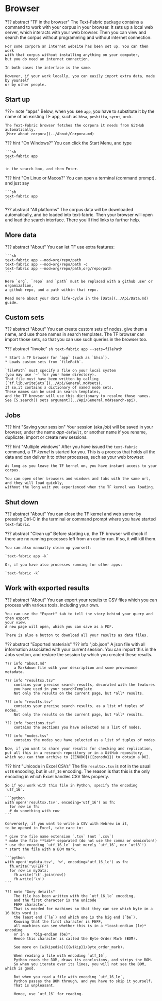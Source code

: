 # Browser

??? abstract "TF in the browser"
    The Text-Fabric package contains a command to
    work with your corpus in your browser.
    It sets up a local web server, which interacts with your web browser.
    Then you can view and search the corpus without programming and without
    internet connection.

    For some corpora an internet website has been set up. You can then work
    with that corpus without installing anything on your computer,
    but you do need an internet connection.

    In both cases the interface is the same.

    However, if your work locally, you can easily import extra data, made by yourself
    or by other people.

## Start up

???+ note "apps"
    Below, when you see `app`, you have to substitute it by the name
    of an existing TF app, such as `bhsa`, `peshitta`, `syrnt`, `uruk`.

    The Text-Fabric browser fetches the corpora it needs from GitHub automatically.
    [More about corpora](../About/Corpora.md)

??? hint "On Windows?"
    You can click the Start Menu, and type

    ```sh
    text-fabric app
    ```

    in the search box, and then Enter.

??? hint "On Linux or Macos?"
    You can open a terminal (command prompt), and just say

    ```sh
    text-fabric app
    ```

??? abstract "All platforms"
    The corpus data will be downloaded automatically,
    and be loaded into text-fabric.
    Then your browser will open and load the search interface.
    There you'll find links to further help.

## More data

??? abstract "About"
    You can let TF use extra features: 

    ```sh
    text-fabric app --mod=org/repo/path
    text-fabric app --mod=org/repo/path -c
    text-fabric app --mod=org/repo/path,org/repo/path
    ```

    Here `org`, `repo` and `path` must be replaced with a github user or organization,
    a github repo, and a path within that repo.

    Read more about your data life-cycle in the [Data](../Api/Data.md) guide.

## Custom sets

??? abstract "About"
    You can create custom sets of nodes, give them a name, and use those names
    in search templates. 
    The TF browser can import those sets, so that you can use such queries in the browser too.

??? abstract "Invoke"
    ```sh
    text-fabric app --sets=filePath
    ```

    * Start a TF browser for `app` (such as `bhsa`).
    * Loads custom sets from `filePath`.

    `filePath` must specify a file on your local system
    (you may use `~` for your home directory).
    That file must have been written by calling
    [`tf.lib.writeSets`](../Api/General.md#sets).
    If so,it contains a dictionary of named node sets.
    These names can be used in search templates,
    and the TF browser will use this dictionary to resolve those names.
    See [S.search() sets argument](../Api/General.md#search-api).

## Jobs

??? hint "Saving your session"
    Your session (aka *job*) will be saved in your browser,
    under the name *app*`-default`,
    or another name if you rename, duplicate, import or create new sessions.

??? hint "Multiple windows"
    After you have issued the `text-fabric` command, a *TF kernel* is started for you.
    This is a process that holds all the data and can deliver it to other processes,
    such as your web browser.

    As long as you leave the TF kernel on, you have instant access to your corpus.

    You can open other browsers and windows and tabs with the same url,
    and they will load quickly,
    without the long wait you experienced when the TF kernel was loading.

## Shut down

??? abstract "About"
    You can close the TF kernel and web server by pressing Ctrl-C in the terminal
    or command prompt where you have started `text-fabric`.

??? abstract "Clean up"
    Before starting up, the TF browser will check if there are no running processes
    left from an earlier run.
    If so, it will kill them.

    You can also manually clean up yourself:

    `text-fabric app -k`
    
    Or, if you have also processes running for other apps:
    
    `text-fabric -k` 

## Work with exported results

??? abstract "About"
    You can export your results to CSV files which you can process with various tools,
    including your own.

    You can use the "Export" tab to tell the story behind your query and then export
    your view.
    A new page will open, which you can save as a PDF.
    
    There is also a button to download all your results as data files.

??? abstract "Exported materials"
    ??? info "job.json"
        A json file with all information associated with your current session.
        You can import this in the Jobs section, and restore the session by which
        you created these results.

    ??? info "about.md"
        a Markdown file with your description and some provenance metadata.

    ??? info "resultsx.tsv"
        contains your precise search results, decorated with the features
        you have used in your searchTemplate.
        Not only the results on the current page, but *all* results.

    ??? info "results.tsv"
        contains your precise search results, as a list of tuples of nodes.
        Not only the results on the current page, but *all* results.

    ??? info "sections.tsv"
        contains the sections you have selected as a list of nodes.

    ??? info "nodes.tsv"
        contains the nodes you have selected as a list of tuples of nodes.

    Now, if you want to share your results for checking and replication,
    put all this in a research repository or in a GitHub repository,
    which you can then archive to [ZENODO]({{zenodo}}) to obtain a DOI.

??? hint "Unicode in Excel CSVs"
    The file `resultsx.tsv` is not in the usual `utf8` encoding,
    but in `utf_16` encoding.
    The reason is that this is the only encoding
    in which Excel handles CSV files properly.

    So if you work with this file in Python, specify the encoding `utf_16`.

    ```python
    with open('resultsx.tsv', encoding='utf_16') as fh:
      for row in fh:
      # do something with row 
    ```

    Conversely, if you want to write a CSV with Hebrew in it,
    to be opened in Excel, take care to:

    * give the file name extension `.tsv` (not `.csv`)
    * make the file **tab** separated (do not use the comma or semicolon!)
    * use the encoding `utf_16_le` (not merely `utf_16`, nor `utf8`!)
    * start the file with a BOM mark.

    ```python
    with open('mydata.tsv', 'w', encoding='utf_16_le') as fh:
      fh.write('\uFEFF')
      for row in myData:
        fh.write('\t'.join(row))
        fh.write('\n')
    ```

    ??? note "Gory details"
        The file has been written with the `utf_16_le` encoding,
        and the first character is the unicode
        FEFF character.
        That is needed for machines so that they can see which byte in a 16 bits word is
        the least end (`le`) and which one is the big end (`be`).
        Knowing that the first character is FEFF,
        all machines can see whether this is in a *least-endian (le)* encoding
        or in a  *big-endian (be)*.
        Hence this character is called the Byte Order Mark (BOM).
        
        See more on [wikipedia]({{wikip}}/Byte_order_mark).

        When reading a file with encoding `utf_16`,
        Python reads the BOM, draws its conclusions, and strips the BOM.
        So when you iterate over its lines, you will not see the BOM, which is good.
        
        But when you read a file with encoding `utf_16_le`,
        Python passes the BOM through, and you have to skip it yourself.
        That is unpleasant.
        
        Hence, use `utf_16` for reading.  
